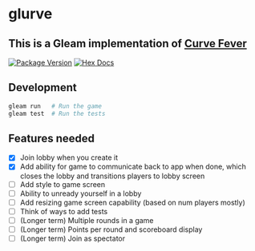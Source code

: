 # glurve

## This is a Gleam implementation of [Curve Fever](https://en.wikipedia.org/wiki/Achtung,_die_Kurve!)

[![Package Version](https://img.shields.io/hexpm/v/glurve)](https://hex.pm/packages/glurve)
[![Hex Docs](https://img.shields.io/badge/hex-docs-ffaff3)](https://hexdocs.pm/glurve/)

## Development

```sh
gleam run   # Run the game
gleam test  # Run the tests
```

## Features needed
- [x] Join lobby when you create it
- [x] Add ability for game to communicate back to app when done, which closes the lobby and transitions players to lobby screen
- [ ] Add style to game screen
- [ ] Ability to unready yourself in a lobby
- [ ] Add resizing game screen capability (based on num players mostly)
- [ ] Think of ways to add tests
- [ ] (Longer term) Multiple rounds in a game
- [ ] (Longer term) Points per round and scoreboard display
- [ ] (Longer term) Join as spectator